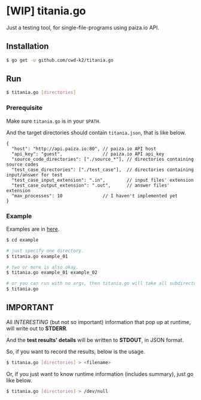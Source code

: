 # [WIP] titania.go

Just a testing tool, for single-file-programs using paiza.io API.

## Installation

```sh
$ go get -u github.com/cwd-k2/titania.go
```

## Run

```sh
$ titania.go [directories]
```

### Prerequisite

Make sure `titania.go` is in your `$PATH`.

And the target directories should contain `titania.json`, that is like below.

```
{
  "host": "http://api.paiza.io:80", // paiza.io API host
  "api_key": "guest",               // paiza.io API api_key
  "source_code_directories": ["./source_*"], // directories containing source codes
  "test_case_directories": ["./test_case"],  // directories containing input/answer for test
  "test_case_input_extension": ".in",        // input files' extension
  "test_case_output_extension": ".out",      // answer files' extension
  "max_processes": 10               // I haven't implemented yet
}
```

### Example

Examples are in [here](https://github.com/cwd-k2/titania.example).

```bash
$ cd example

# just specify one directory.
$ titania.go example_01

# two or more is also okay.
$ titania.go example_01 example_02

# or you can run with no args, then titania.go will take all subdirectories as targets.
$ titania.go
```

## **IMPORTANT**

All _INTERESTING_ (but not so important) information that pop up at runtime, will write out to **STDERR**.

And the **test results' details** will be written to **STDOUT**, in JSON format.

So, if you want to record the results, below is the usage.

```bash
$ titania.go [directories] > <filename>
```

Or, if you just want to know runtime information (includes summary), just go like below.

```bash
$ titania.go [directories] > /dev/null
```
